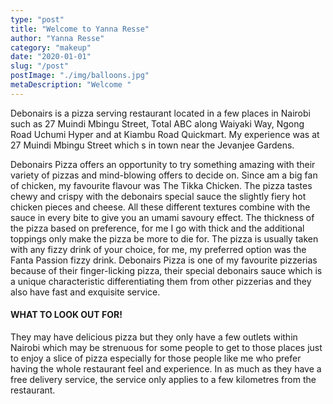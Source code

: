 ```yaml
---
type: "post"
title: "Welcome to Yanna Resse"
author: "Yanna Resse"
category: "makeup"
date: "2020-01-01"
slug: "/post"
postImage: "./img/balloons.jpg"
metaDescription: "Welcome "
---
```


Debonairs is a pizza serving restaurant located in a few places in Nairobi such as 27 Muindi Mbingu Street, Total ABC along Waiyaki Way, Ngong Road Uchumi Hyper and at Kiambu Road Quickmart. My experience was at 27 Muindi Mbingu Street which s in town near the Jevanjee Gardens.

Debonairs Pizza offers an opportunity to try something amazing with their variety of pizzas and mind-blowing offers to decide on. Since am a big fan of chicken, my favourite flavour was The Tikka Chicken. The pizza tastes chewy and crispy with the debonairs special sauce the slightly fiery hot chicken pieces and cheese. All these different textures combine with the sauce in every bite to give you an umami savoury effect. The thickness of the pizza based on preference, for me I go with thick and the additional toppings only make the pizza be more to die for. The pizza is usually taken with any fizzy drink of your choice, for me, my preferred option was the Fanta Passion fizzy drink. Debonairs Pizza is one of my favourite pizzerias because of their finger-licking pizza, their special debonairs sauce which is a unique characteristic differentiating them from other pizzerias and they also have fast and exquisite service.

#### WHAT TO LOOK OUT FOR!

They may have delicious pizza but they only have a few outlets within Nairobi which may be strenuous for some people to get to those places just to enjoy a slice of pizza especially for those people like me who prefer having the whole restaurant feel and experience. In as much as they have a free delivery service, the service only applies to a few kilometres from the restaurant.
